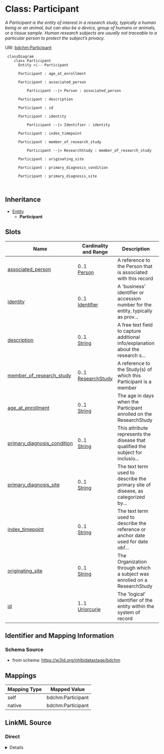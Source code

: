 # Class: Participant


_A Participant is the entity of interest in a research study, typically a human being or an animal, but can also be a device, group of humans or animals, or a tissue sample. Human research subjects are usually not traceable to a particular person to protect the subject’s privacy._





URI: [bdchm:Participant](bdchm:Participant)




```mermaid
 classDiagram
    class Participant
      Entity <|-- Participant
      
      Participant : age_at_enrollment
        
      Participant : associated_person
        
          Participant --|> Person : associated_person
        
      Participant : description
        
      Participant : id
        
      Participant : identity
        
          Participant --|> Identifier : identity
        
      Participant : index_timepoint
        
      Participant : member_of_research_study
        
          Participant --|> ResearchStudy : member_of_research_study
        
      Participant : originating_site
        
      Participant : primary_diagnosis_condition
        
      Participant : primary_diagnosis_site
        
      
```





## Inheritance
* [Entity](Entity.md)
    * **Participant**



## Slots

| Name | Cardinality and Range | Description | Inheritance |
| ---  | --- | --- | --- |
| [associated_person](associated_person.md) | 0..1 <br/> [Person](Person.md) | A reference to the Person that is associated with this record | direct |
| [identity](identity.md) | 0..1 <br/> [Identifier](Identifier.md) | A 'business' identifier or accession number for the entity, typically as prov... | direct |
| [description](description.md) | 0..1 <br/> [String](String.md) | A free text field to capture additional info/explanation about the research s... | direct |
| [member_of_research_study](member_of_research_study.md) | 0..1 <br/> [ResearchStudy](ResearchStudy.md) | A reference to the Study(s) of which this Participant is a member | direct |
| [age_at_enrollment](age_at_enrollment.md) | 0..1 <br/> [String](String.md) | The age in days when the Participant enrolled on the ResearchStudy | direct |
| [primary_diagnosis_condition](primary_diagnosis_condition.md) | 0..1 <br/> [String](String.md) | This attribute represents the disease that qualified the subject for inclusio... | direct |
| [primary_diagnosis_site](primary_diagnosis_site.md) | 0..1 <br/> [String](String.md) | The text term used to describe the primary site of disease, as categorized by... | direct |
| [index_timepoint](index_timepoint.md) | 0..1 <br/> [String](String.md) | The text term used to describe the reference or anchor date used for date obf... | direct |
| [originating_site](originating_site.md) | 0..1 <br/> [String](String.md) | The Organization through which a subject was enrolled on a ResearchStudy | direct |
| [id](id.md) | 1..1 <br/> [Uriorcurie](Uriorcurie.md) | The 'logical' identifier of the entity within the system of record | [Entity](Entity.md) |









## Identifier and Mapping Information







### Schema Source


* from schema: https://w3id.org/nhlbidatastage/bdchm





## Mappings

| Mapping Type | Mapped Value |
| ---  | ---  |
| self | bdchm:Participant |
| native | bdchm:Participant |





## LinkML Source

<!-- TODO: investigate https://stackoverflow.com/questions/37606292/how-to-create-tabbed-code-blocks-in-mkdocs-or-sphinx -->

### Direct

<details>
```yaml
name: Participant
description: A Participant is the entity of interest in a research study, typically
  a human being or an animal, but can also be a device, group of humans or animals,
  or a tissue sample. Human research subjects are usually not traceable to a particular
  person to protect the subject’s privacy.
from_schema: https://w3id.org/nhlbidatastage/bdchm
is_a: Entity
slots:
- associated_person
- identity
attributes:
  description:
    name: description
    description: A free text field to capture additional info/explanation about the
      research subject.
    from_schema: https://w3id.org/nhlbidatastage/bdchm
    rank: 1000
    range: string
  member_of_research_study:
    name: member_of_research_study
    description: A reference to the Study(s) of which this Participant is a member
    from_schema: https://w3id.org/nhlbidatastage/bdchm
    rank: 1000
    range: ResearchStudy
  age_at_enrollment:
    name: age_at_enrollment
    description: The age in days when the Participant enrolled on the ResearchStudy
    from_schema: https://w3id.org/nhlbidatastage/bdchm
    rank: 1000
    range: string
  primary_diagnosis_condition:
    name: primary_diagnosis_condition
    description: This attribute represents the disease that qualified the subject
      for inclusion on the ResearchStudy
    from_schema: https://w3id.org/nhlbidatastage/bdchm
    rank: 1000
    range: string
  primary_diagnosis_site:
    name: primary_diagnosis_site
    description: The text term used to describe the primary site of disease, as categorized
      by the World Health Organization's (WHO) International Classification of Diseases
      for Oncology (ICD-O). This categorization groups cases into general categories.  This
      attribute represents the primary site of disease that qualified the subject
      for inclusion on the ResearchStudy.
    from_schema: https://w3id.org/nhlbidatastage/bdchm
    rank: 1000
    range: string
  index_timepoint:
    name: index_timepoint
    description: The text term used to describe the reference or anchor date used
      for date obfuscation, where a single date is obscured by creating one or more
      date ranges in relation to this date.
    from_schema: https://w3id.org/nhlbidatastage/bdchm
    rank: 1000
    range: string
  originating_site:
    name: originating_site
    description: The Organization through which a subject was enrolled on a ResearchStudy.
    from_schema: https://w3id.org/nhlbidatastage/bdchm
    rank: 1000
    range: string

```
</details>

### Induced

<details>
```yaml
name: Participant
description: A Participant is the entity of interest in a research study, typically
  a human being or an animal, but can also be a device, group of humans or animals,
  or a tissue sample. Human research subjects are usually not traceable to a particular
  person to protect the subject’s privacy.
from_schema: https://w3id.org/nhlbidatastage/bdchm
is_a: Entity
attributes:
  description:
    name: description
    description: A free text field to capture additional info/explanation about the
      research subject.
    from_schema: https://w3id.org/nhlbidatastage/bdchm
    rank: 1000
    alias: description
    owner: Participant
    domain_of:
    - Participant
    - ResearchStudy
    range: string
  member_of_research_study:
    name: member_of_research_study
    description: A reference to the Study(s) of which this Participant is a member
    from_schema: https://w3id.org/nhlbidatastage/bdchm
    rank: 1000
    alias: member_of_research_study
    owner: Participant
    domain_of:
    - Participant
    range: ResearchStudy
  age_at_enrollment:
    name: age_at_enrollment
    description: The age in days when the Participant enrolled on the ResearchStudy
    from_schema: https://w3id.org/nhlbidatastage/bdchm
    rank: 1000
    alias: age_at_enrollment
    owner: Participant
    domain_of:
    - Participant
    range: string
  primary_diagnosis_condition:
    name: primary_diagnosis_condition
    description: This attribute represents the disease that qualified the subject
      for inclusion on the ResearchStudy
    from_schema: https://w3id.org/nhlbidatastage/bdchm
    rank: 1000
    alias: primary_diagnosis_condition
    owner: Participant
    domain_of:
    - Participant
    range: string
  primary_diagnosis_site:
    name: primary_diagnosis_site
    description: The text term used to describe the primary site of disease, as categorized
      by the World Health Organization's (WHO) International Classification of Diseases
      for Oncology (ICD-O). This categorization groups cases into general categories.  This
      attribute represents the primary site of disease that qualified the subject
      for inclusion on the ResearchStudy.
    from_schema: https://w3id.org/nhlbidatastage/bdchm
    rank: 1000
    alias: primary_diagnosis_site
    owner: Participant
    domain_of:
    - Participant
    range: string
  index_timepoint:
    name: index_timepoint
    description: The text term used to describe the reference or anchor date used
      for date obfuscation, where a single date is obscured by creating one or more
      date ranges in relation to this date.
    from_schema: https://w3id.org/nhlbidatastage/bdchm
    rank: 1000
    alias: index_timepoint
    owner: Participant
    domain_of:
    - Participant
    range: string
  originating_site:
    name: originating_site
    description: The Organization through which a subject was enrolled on a ResearchStudy.
    from_schema: https://w3id.org/nhlbidatastage/bdchm
    rank: 1000
    alias: originating_site
    owner: Participant
    domain_of:
    - Participant
    range: string
  associated_person:
    name: associated_person
    description: A reference to the Person that is associated with this record.
    from_schema: https://w3id.org/nhlbidatastage/bdchm
    rank: 1000
    alias: associated_person
    owner: Participant
    domain_of:
    - Participant
    range: Person
  identity:
    name: identity
    description: A 'business' identifier or accession number for the entity, typically
      as provided by an external system or authority, that are globally unique and
      persist across implementing systems. Also, since these identifiers are created
      outside the information system through a specific business process, the Identifier
      type has additional attributes to capture this additional metadata so the actual
      identifier values are qualified by the context that created those values. This
      additional context allows "identifier" instances to be transmitted as business
      data across systems while still being able to trace them back to the system
      of origin.
    from_schema: https://w3id.org/nhlbidatastage/bdchm
    rank: 1000
    slot_uri: schema:identifier
    alias: identity
    owner: Participant
    domain_of:
    - Person
    - Participant
    - ResearchStudy
    range: Identifier
  id:
    name: id
    description: The 'logical' identifier of the entity within the system of record.  The
      simple value of this attribute stands for an identifier of this data object
      within the system, it can be used as a reference from other objects within the
      same system (i.e. primary and foreign keys), and it should be unique per type
      of object. The same data object copied to a different system will likely have
      a different "id" in the new system since "id" values are system specific and
      do not represent persistent business identifiers. Business identifiers are assigned
      outside the information system and are captured in the "identifier" field. The
      "id" field is more likely to be a serially or randomly generated value that
      is assigned to the data object as it is created in a system.
    from_schema: https://w3id.org/nhlbidatastage/bdchm
    rank: 1000
    slot_uri: schema:identifier
    identifier: true
    alias: id
    owner: Participant
    domain_of:
    - Entity
    range: uriorcurie
    required: true

```
</details>
